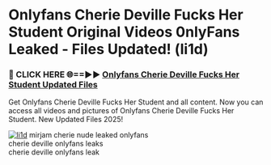 # Onlyfans Cherie Deville Fucks Her Student Original Videos 0nlyFans Leaked - Files Updated! (li1d)

<h3>🔴 CLICK HERE 🌐==►► <a href="https://tinyurl.com/2jnfzry5" rel="nofollow">Onlyfans Cherie Deville Fucks Her Student Updated Files</a></h3>

Get Onlyfans Cherie Deville Fucks Her Student and all content. Now you can access all videos and pictures of Onlyfans Cherie Deville Fucks Her Student. New Updated Files 2025!

[![li1d](https://i.imgur.com/GyGTBgg.gif)](https://tinyurl.com/2jnfzry5)
mirjam cherie nude leaked onlyfans<br>
cherie deville onlyfans leaks<br>
cherie deville onlyfans leak